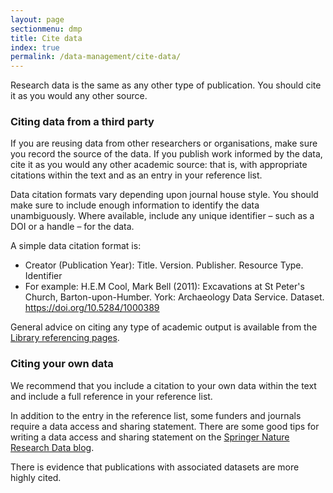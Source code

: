 ```yaml
---
layout: page
sectionmenu: dmp
title: Cite data
index: true
permalink: /data-management/cite-data/
---
```


Research data is the same as any other type of publication. You should cite it as you would any other source.

### Citing data from a third party
If you are reusing data from other researchers or organisations, make sure you record the source of the data. If you publish work informed by the data, cite it as you would any other academic source: that is, with appropriate citations within the text and as an entry in your reference list.

Data citation formats vary depending upon journal house style. You should make sure to include enough information to identify the data unambiguously. Where available, include any unique identifier – such as a DOI or a handle – for the data.

A simple data citation format is:

* Creator (Publication Year): Title. Version. Publisher. Resource Type. Identifier
* For example: H.E.M Cool, Mark Bell (2011): Excavations at St Peter's Church, Barton-upon-Humber. York: Archaeology Data Service. Dataset. https://doi.org/10.5284/1000389

General advice on citing any type of academic output is available from the [Library referencing pages](https://library.leeds.ac.uk/info/1402/referencing).

### Citing your own data
We recommend that you include a citation to your own data within the text and include a full reference in your reference list.

In addition to the entry in the reference list, some funders and journals require a data access and sharing statement. There are some good tips for writing a data access and sharing statement on the [Springer Nature Research Data blog](https://researchdata.springernature.com/posts/tips-for-writing-a-dazzling-das-data-availability-statement).

There is evidence that publications with associated datasets are more highly cited.
